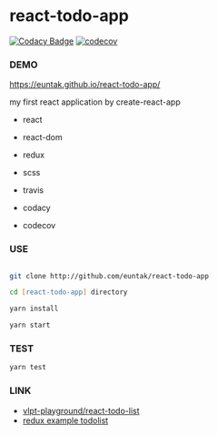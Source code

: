 # react-todo-app

[![Codacy Badge](https://api.codacy.com/project/badge/Grade/e65b322a01c446218921d14dc43d9536)](https://www.codacy.com/app/euntak/react-todo-app?utm_source=github.com&utm_medium=referral&utm_content=euntak/react-todo-app&utm_campaign=badger)  [![codecov](https://codecov.io/gh/euntak/react-todo-app/branch/master/graph/badge.svg)](https://codecov.io/gh/euntak/react-todo-app)

### DEMO
https://euntak.github.io/react-todo-app/


my first react application by create-react-app

* react
* react-dom
* redux
* scss

* travis
* codacy
* codecov

### USE

```zsh

git clone http://github.com/euntak/react-todo-app

cd [react-todo-app] directory

yarn install

yarn start

```

### TEST

```zsh
yarn test
```


### LINK 
* [vlpt-playground/react-todo-list](https://github.com/vlpt-playground/react-todo-list)
* [redux example todolist](https://github.com/reactjs/redux/tree/master/examples)

